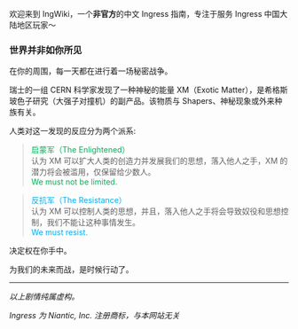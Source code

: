 
欢迎来到 IngWiki，一个**非官方**的中文 Ingress 指南，专注于服务 Ingress 中国大陆地区玩家～

### 世界并非如你所见

在你的周围，每一天都在进行着一场秘密战争。

瑞士的一组 CERN 科学家发现了一种神秘的能量 XM（Exotic Matter），是希格斯玻色子研究（大强子对撞机）的副产品。该物质与 Shapers、神秘现象或外来种族有关。

人类对这一发现的反应分为两个派系:

> <span style="color:#00b056;">启蒙军（The Enlightened）</span>  
> 认为 XM 可以扩大人类的创造力并发展我们的思想，落入他人之手，XM 的潜力将会被滥用，仅保留给少数人。  
<span style="color:#00b056;">We must not be limited.</span>

> <span style="color:#00adef;">反抗军（The Resistance）</span>  
> 认为 XM 可以控制人类的思想，并且，落入他人之手将会导致奴役和思想控制，我们不能让这种事情发生。  
<span style="color:#00adef;">We must resist.</span>

决定权在你手中。

为我们的未来而战，是时候行动了。

------

_以上剧情纯属虚构。_ 

_Ingress 为 Niantic, Inc. 注册商标，与本网站无关_
